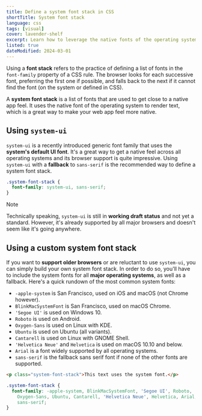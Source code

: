 ```yaml
---
title: Define a system font stack in CSS
shortTitle: System font stack
language: css
tags: [visual]
cover: lavender-shelf
excerpt: Learn how to leverage the native fonts of the operating system to get close to a native app feel.
listed: true
dateModified: 2024-03-01
---
```


Using a **font stack** refers to the practice of defining a list of fonts in the `font-family` property of a CSS rule. The browser looks for each successive font, preferring the first one if possible, and falls back to the next if it cannot find the font (on the system or defined in CSS).

A **system font stack** is a list of fonts that are used to get close to a native app feel. It uses the native font of the operating system to render text, which is a great way to make your web app feel more native.

## Using `system-ui`

`system-ui` is a recently introduced generic font family that uses the **system's default UI font**. It's a great way to get a native feel across all operating systems and its browser support is quite impressive. Using `system-ui` with a **fallback** to `sans-serif` is the recommended way to define a system font stack.

```css
.system-font-stack {
  font-family: system-ui, sans-serif;
}
```

> [!NOTE]
>
> Technically speaking, `system-ui` is still in **working draft status** and not yet a standard. However, it's already supported by all major browsers and doesn't seem like it's going anywhere.

## Using a custom system font stack

If you want to **support older browsers** or are reluctant to use `system-ui`, you can simply build your own system font stack. In order to do so, you'll have to include the system fonts for all **major operating systems**, as well as a fallback. Here's a quick rundown of the most common system fonts:

- `-apple-system` is San Francisco, used on iOS and macOS (not Chrome however).
- `BlinkMacSystemFont` is San Francisco, used on macOS Chrome.
- `'Segoe UI'` is used on Windows 10.
- `Roboto` is used on Android.
- `Oxygen-Sans` is used on Linux with KDE.
- `Ubuntu` is used on Ubuntu (all variants).
- `Cantarell` is used on Linux with GNOME Shell.
- `'Helvetica Neue'` and `Helvetica` is used on macOS 10.10 and below.
- `Arial` is a font widely supported by all operating systems.
- `sans-serif` is the fallback sans serif font if none of the other fonts are supported.

```html
<p class="system-font-stack">This text uses the system font.</p>
```

```css
.system-font-stack {
  font-family: -apple-system, BlinkMacSystemFont, 'Segoe UI', Roboto,
    Oxygen-Sans, Ubuntu, Cantarell, 'Helvetica Neue', Helvetica, Arial,
    sans-serif;
}
```
